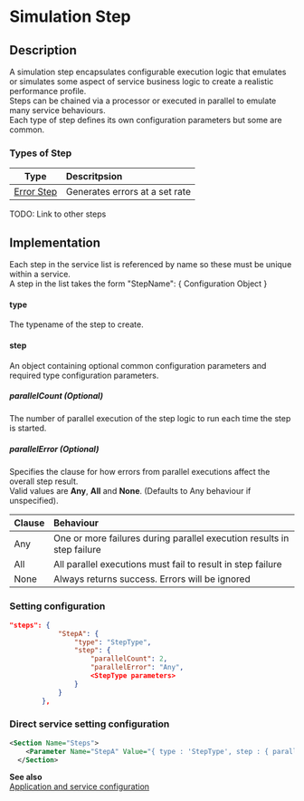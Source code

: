 # Simulation Step

## Description
A simulation step encapsulates configurable execution logic that emulates or simulates some aspect of service business logic to create a realistic performance profile.<br/>
Steps can be chained via a processor or executed in parallel to emulate many service behaviours.<br/>
Each type of step defines its own configuration parameters but some are common.

### Types of Step
| Type          | Descritpsion  |
| ------------- |:------------- |
| [Error Step](./ErrorStep.md) | Generates errors at a set rate |


<aside class="warning">
TODO: Link to other steps
</aside>


## Implementation
Each step in the service list is referenced by name so these must be unique within a service.<br/>
A step in the list takes the form "StepName": { Configuration Object }

#### type
The typename of the step to create.

#### step
An object containing optional common configuration parameters and required type configuration parameters.

##### parallelCount (Optional)
The number of parallel execution of the step logic to run each time the step is started.

##### parallelError (Optional)
Specifies the clause for how errors from parallel executions affect the overall step result.<br>
Valid values are __Any__, __All__ and __None__. (Defaults to Any behaviour if unspecified).

| Clause        | Behaviour     |
| ------------- |:------------- |
| Any           | One or more failures during parallel execution results in step failure |
| All           | All parallel executions must fail to result in step failure | 
| None          | Always returns success. Errors will be ignored |


### Setting configuration
```json
"steps": {
            "StepA": { 
                "type": "StepType",
                "step": {
                    "parallelCount": 2,
                    "parallelError": "Any",
                    <StepType parameters>
                }
            }
        },
```

### Direct service setting configuration
```xml
<Section Name="Steps">
    <Parameter Name="StepA" Value="{ type : 'StepType', step : { parallelCount : 2, parallelError : 'Any', <StepType parameters> } }" />
  </Section>
```

__See also__<br/>
[Application and service configuration](../ApplicationAndServices.md)